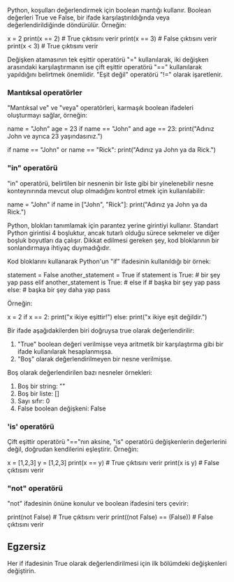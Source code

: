 Python, koşulları değerlendirmek için boolean mantığı kullanır. Boolean değerleri True ve False, bir ifade karşılaştırıldığında veya değerlendirildiğinde döndürülür. Örneğin:

x = 2
print(x == 2) # True çıktısını verir
print(x == 3) # False çıktısını verir
print(x < 3) # True çıktısını verir

Değişken atamasının tek eşittir operatörü "=" kullanılarak, iki değişken arasındaki karşılaştırmanın ise çift eşittir operatörü "==" kullanılarak yapıldığını belirtmek önemlidir. "Eşit değil" operatörü "!=" olarak işaretlenir.

### Mantıksal operatörler

"Mantıksal ve" ve "veya" operatörleri, karmaşık boolean ifadeleri oluşturmayı sağlar, örneğin:

name = "John"
age = 23
if name == "John" and age == 23:
    print("Adınız John ve ayrıca 23 yaşındasınız.")

if name == "John" or name == "Rick":
    print("Adınız ya John ya da Rick.")

### "in" operatörü

"in" operatörü, belirtilen bir nesnenin bir liste gibi bir yinelenebilir nesne konteynırında mevcut olup olmadığını kontrol etmek için kullanılabilir:

name = "John"
if name in ["John", "Rick"]:
    print("Adınız ya John ya da Rick.")

Python, blokları tanımlamak için parantez yerine girintiyi kullanır. Standart Python girintisi 4 boşluktur, ancak tutarlı olduğu sürece sekmeler ve diğer boşluk boyutları da çalışır. Dikkat edilmesi gereken şey, kod bloklarının bir sonlandırmaya ihtiyaç duymadığıdır.

Kod bloklarını kullanarak Python'un "if" ifadesinin kullanıldığı bir örnek:

statement = False
another_statement = True
if statement is True:
    # bir şey yap
    pass
elif another_statement is True: # else if
    # başka bir şey yap
    pass
else:
    # başka bir şey daha yap
    pass

Örneğin:

x = 2
if x == 2:
    print("x ikiye eşittir!")
else:
    print("x ikiye eşit değildir.")

Bir ifade aşağıdakilerden biri doğruysa true olarak değerlendirilir:
1. "True" boolean değeri verilmişse veya aritmetik bir karşılaştırma gibi bir ifade kullanılarak hesaplanmışsa.
2. "Boş" olarak değerlendirilmeyen bir nesne verilmişse.

Boş olarak değerlendirilen bazı nesneler örnekleri:
1. Boş bir string: ""
2. Boş bir liste: []
3. Sayı sıfır: 0
4. False boolean değişkeni: False

### 'is' operatörü

Çift eşittir operatörü "=="nın aksine, "is" operatörü değişkenlerin değerlerini değil, doğrudan kendilerini eşleştirir. Örneğin:

x = [1,2,3]
y = [1,2,3]
print(x == y) # True çıktısını verir
print(x is y) # False çıktısını verir

### "not" operatörü

"not" ifadesinin önüne konulur ve boolean ifadesini ters çevirir:

print(not False) # True çıktısını verir
print((not False) == (False)) # False çıktısını verir

Egzersiz
--------

Her if ifadesinin True olarak değerlendirilmesi için ilk bölümdeki değişkenleri değiştirin.